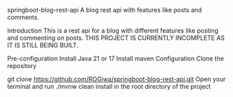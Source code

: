 springboot-blog-rest-api
A blog rest api with features like posts and comments.

Introduction
This is a rest api for a blog with different features like posting and commenting on posts. THIS PROJECT IS CURRENTLY INCOMPLETE AS IT IS STILL BEING BUILT.

Pre-configuration
Install Java 21 or 17
Install maven
Configuration
Clone the repository

git clone https://github.com/ROGiwa/springboot-blog-rest-api.git
Open your terminal and run ./mvnw clean install in the root directory of the project
